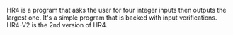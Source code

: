 HR4 is a program that asks the user for four integer inputs then outputs the largest one.
It's a simple program that is backed with input verifications.
HR4-V2 is the 2nd version of HR4.
